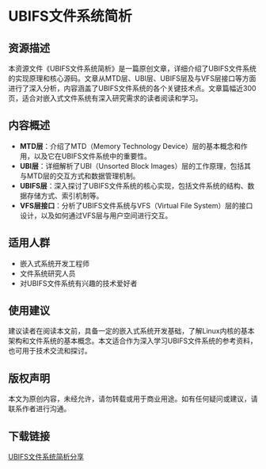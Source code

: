 # UBIFS文件系统简析

## 资源描述

本资源文件《UBIFS文件系统简析》是一篇原创文章，详细介绍了UBIFS文件系统的实现原理和核心源码。文章从MTD层、UBI层、UBIFS层及与VFS层接口等方面进行了深入分析，内容涵盖了UBIFS文件系统的各个关键技术点。文章篇幅近300页，适合对嵌入式文件系统有深入研究需求的读者阅读和学习。

## 内容概述

- **MTD层**：介绍了MTD（Memory Technology Device）层的基本概念和作用，以及它在UBIFS文件系统中的重要性。
- **UBI层**：详细解析了UBI（Unsorted Block Images）层的工作原理，包括其与MTD层的交互方式和数据管理机制。
- **UBIFS层**：深入探讨了UBIFS文件系统的核心实现，包括文件系统的结构、数据存储方式、索引机制等。
- **VFS层接口**：分析了UBIFS文件系统与VFS（Virtual File System）层的接口设计，以及如何通过VFS层与用户空间进行交互。

## 适用人群

- 嵌入式系统开发工程师
- 文件系统研究人员
- 对UBIFS文件系统有兴趣的技术爱好者

## 使用建议

建议读者在阅读本文前，具备一定的嵌入式系统开发基础，了解Linux内核的基本架构和文件系统的基本概念。本文适合作为深入学习UBIFS文件系统的参考资料，也可用于技术交流和探讨。

## 版权声明

本文为原创内容，未经允许，请勿转载或用于商业用途。如有任何疑问或建议，请联系作者进行沟通。

## 下载链接

[UBIFS文件系统简析分享](https://pan.quark.cn/s/f5ba22b0a40d)